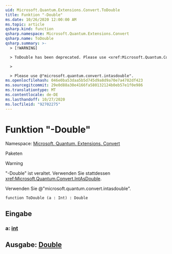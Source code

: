 ```yaml
---
uid: Microsoft.Quantum.Extensions.Convert.ToDouble
title: Funktion "-Double"
ms.date: 10/26/2020 12:00:00 AM
ms.topic: article
qsharp.kind: function
qsharp.namespace: Microsoft.Quantum.Extensions.Convert
qsharp.name: ToDouble
qsharp.summary: >-
  > [!WARNING]

  > ToDouble has been deprecated. Please use <xref:Microsoft.Quantum.Convert.IntAsDouble> instead.

  >

  > Please use @"microsoft.quantum.convert.intasdouble".
ms.openlocfilehash: 046e0ba53daa5b5d745d9a8d9a70e7a4782df423
ms.sourcegitcommit: 29e0d88a30e4166fa580132124b0eb57e1f0e986
ms.translationtype: MT
ms.contentlocale: de-DE
ms.lasthandoff: 10/27/2020
ms.locfileid: "92702275"
---
```

# <a name="todouble-function"></a>Funktion "-Double"

Namespace: [Microsoft. Quantum. Extensions. Convert](xref:Microsoft.Quantum.Extensions.Convert)

Paketen [](https://nuget.org/packages/)


> [!WARNING]
> "-Double" ist veraltet. Verwenden Sie stattdessen <xref:Microsoft.Quantum.Convert.IntAsDouble>.
>
> Verwenden Sie @"microsoft.quantum.convert.intasdouble".



```qsharp
function ToDouble (a : Int) : Double
```


## <a name="input"></a>Eingabe

### <a name="a--int"></a>a: [int](xref:microsoft.quantum.lang-ref.int)





## <a name="output--double"></a>Ausgabe: [Double](xref:microsoft.quantum.lang-ref.double)

